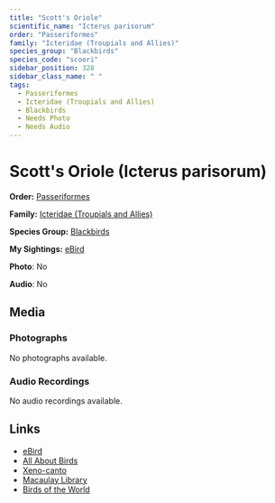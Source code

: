 ```yaml
---
title: "Scott's Oriole"
scientific_name: "Icterus parisorum"
order: "Passeriformes"
family: "Icteridae (Troupials and Allies)"
species_group: "Blackbirds"
species_code: "scoori"
sidebar_position: 328
sidebar_class_name: " "
tags: 
  - Passeriformes
  - Icteridae (Troupials and Allies)
  - Blackbirds
  - Needs Photo
  - Needs Audio
---
```


# Scott's Oriole (Icterus parisorum)

**Order:** [Passeriformes](/tags/passeriformes)

**Family:** [Icteridae (Troupials and Allies)](/tags/icteridae-troupials-and-allies)

**Species Group:** [Blackbirds](/tags/blackbirds)

**My Sightings:** [eBird](https://ebird.org/lifelist?r=world&time=life&spp=scoori)

**Photo**: No 

**Audio**: No

## Media
### Photographs
No photographs available.

### Audio Recordings
No audio recordings available.

## Links
* [eBird](https://ebird.org/species/scoori) 
* [All About Birds](https://www.allaboutbirds.org/guide/scoori) 
* [Xeno-canto](https://www.xeno-canto.org/species/icterus-parisorum) 
* [Macaulay Library](https://search.macaulaylibrary.org/catalog?taxonCode=scoori&sort=rating_rank_desc)
* [Birds of the World](https://birdsoftheworld.org/bow/species/scoori)
